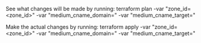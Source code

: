 
See what changes will be made by running:
    terraform plan -var "zone_id=<zone_id>" -var "medium_cname_domain=<from medium support>" -var "medium_cname_target=<from medium support>"

Make the actual changes by running:
    terraform apply -var "zone_id=<zone_id>" -var "medium_cname_domain=<from medium support>" -var "medium_cname_target=<from medium support>"
